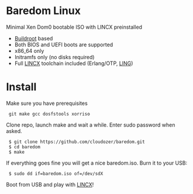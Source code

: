 # Baredom Linux

Minimal Xen Dom0 bootable ISO with LINCX preinstalled

 * [Buildroot](http://buildroot.net) based
 * Both BIOS and UEFI boots are supported
 * x86_64 only
 * Initramfs only (no disks required)
 * Full [LINCX](https://github.com/FlowForwarding/lincx) toolchain included (Erlang/OTP, [LING](https://github.com/cloudozer/ling))

# Install

Make sure you have prerequisites
```
 git make gcc dosfstools xorriso
```
Clone repo, launch make and wait a while. Enter sudo password when asked.
```
 $ git clone https://github.com/cloudozer/baredom.git
 $ cd baredom
 $ make
```
If everything goes fine you will get a nice baredom.iso. Burn it to your USB:
```
 $ sudo dd if=baredom.iso of=/dev/sdX
```
Boot from USB and play with [LINCX](https://github.com/FlowForwarding/lincx)!
